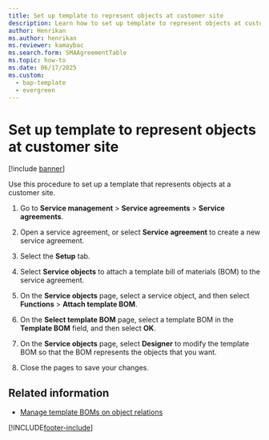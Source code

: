```yaml
---
title: Set up template to represent objects at customer site 
description: Learn how to set up template to represent objects at customer site, including a step-by-step process for setting up templates.
author: Henrikan
ms.author: henrikan
ms.reviewer: kamaybac
ms.search.form: SMAAgreementTable
ms.topic: how-to
ms.date: 06/17/2025
ms.custom: 
  - bap-template
  - evergreen
---
```


# Set up template to represent objects at customer site

[!include [banner](../includes/banner.md)]

Use this procedure to set up a template that represents objects at a customer site.

1. Go to **Service management** \> **Service agreements** \> **Service agreements**.

2. Open a service agreement, or select **Service agreement** to create a new service agreement.

3. Select the **Setup** tab.

4. Select **Service objects** to attach a template bill of materials (BOM) to the service agreement.

5. On the **Service objects** page, select a service object, and then select **Functions** \> **Attach template BOM**.

6. On the **Select template BOM** page, select a template BOM in the **Template BOM** field, and then select **OK**.

7. On the **Service objects** page, select **Designer** to modify the template BOM so that the BOM represents the objects that you want.

8. Close the pages to save your changes.

## Related information

- [Manage template BOMs on object relations](manage-template-boms-on-object-relations.md)

[!INCLUDE[footer-include](../../includes/footer-banner.md)]
